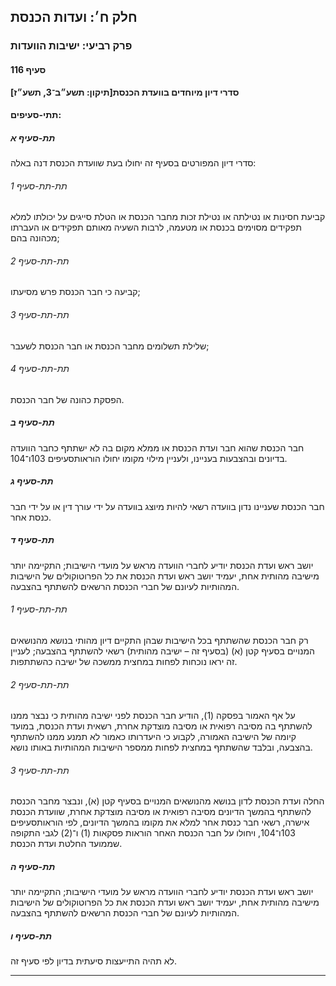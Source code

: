 ## חלק ח׳: ועדות הכנסת

### פרק רביעי: ישיבות הוועדות

#### סעיף 116

**סדרי דיון מיוחדים בוועדת הכנסת[תיקון: תשע״ב־3, תשע״ז]**



#### תתי-סעיפים:

##### תת-סעיף א

סדרי דיון המפורטים בסעיף זה יחולו בעת שוועדת הכנסת דנה באלה:

###### תת-תת-סעיף 1

קביעת 
חסינות או נטילתה או נטילת זכות מחבר הכנסת או הטלת סייגים על יכולתו למלא 
תפקידים מסוימים בכנסת או מטעמה, לרבות השעיה מאותם תפקידים או העברתו 
מכהונה בהם;

###### תת-תת-סעיף 2

קביעה כי חבר הכנסת פרש מסיעתו;

###### תת-תת-סעיף 3

שלילת תשלומים מחבר הכנסת או חבר הכנסת לשעבר;

###### תת-תת-סעיף 4

הפסקת כהונה של חבר הכנסת.

##### תת-סעיף ב

חבר הכנסת שהוא חבר ועדת הכנסת או ממלא מקום בה לא ישתתף כחבר הוועדה בדיונים ובהצבעות בעניינו, ולעניין מילוי מקומו יחולו הוראותסעיפים 103ו־104.

##### תת-סעיף ג

חבר הכנסת שעניינו נדון בוועדה רשאי להיות מיוצג בוועדה על ידי עורך דין או על ידי חבר כנסת אחר.

##### תת-סעיף ד

יושב ראש 
ועדת הכנסת יודיע לחברי הוועדה מראש על מועדי הישיבות; התקיימה יותר מישיבה
 מהותית אחת, יעמיד יושב ראש ועדת הכנסת את כל הפרוטוקולים של הישיבות 
המהותיות לעיונם של חברי הכנסת הרשאים להשתתף בהצבעה.

###### תת-תת-סעיף 1

רק חבר הכנסת שהשתתף בכל הישיבות שבהן התקיים דיון מהותי בנושא מהנושאים 
המנויים בסעיף קטן (א) (בסעיף זה – ישיבה מהותית) רשאי להשתתף בהצבעה; 
לעניין זה יראו נוכחות לפחות במחצית ממשכה של ישיבה כהשתתפות.

###### תת-תת-סעיף 2

על אף 
האמור בפסקה (1), הודיע חבר הכנסת לפני ישיבה מהותית כי נבצר ממנו להשתתף 
בה מסיבה רפואית או מסיבה מוצדקת אחרת, רשאית ועדת הכנסת, במועד קיומה של 
הישיבה האמורה, לקבוע כי היעדרותו כאמור לא תמנע ממנו להשתתף בהצבעה, ובלבד
 שהשתתף במחצית לפחות ממספר הישיבות המהותיות באותו נושא.

###### תת-תת-סעיף 3

החלה ועדת 
הכנסת לדון בנושא מהנושאים המנויים בסעיף קטן (א), ונבצר מחבר הכנסת להשתתף
 בהמשך הדיונים מסיבה רפואית או מסיבה מוצדקת אחרת, שוועדת הכנסת אישרה, 
רשאי חבר כנסת אחר למלא את מקומו בהמשך הדיונים, לפי הוראותסעיפים 103ו־104, ויחולו על חבר הכנסת האחר הוראות פסקאות (1) ו־(2) לגבי התקופה שממועד החלטת ועדת הכנסת.

##### תת-סעיף ה

יושב ראש 
ועדת הכנסת יודיע לחברי הוועדה מראש על מועדי הישיבות; התקיימה יותר מישיבה
 מהותית אחת, יעמיד יושב ראש ועדת הכנסת את כל הפרוטוקולים של הישיבות 
המהותיות לעיונם של חברי הכנסת הרשאים להשתתף בהצבעה.

##### תת-סעיף ו

לא תהיה התייעצות סיעתית בדיון לפי סעיף זה.

----


